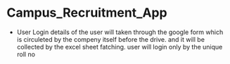 # Campus_Recruitment_App
* User Login
  details of the user will taken through the google form which is circuleted by the compeny itself before the drive.
    and it will be collected by the excel sheet fatching.
   user will login only by the unique roll no
